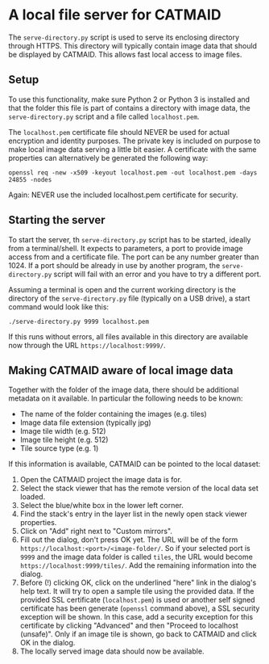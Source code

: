 A local file server for CATMAID
===============================

The `serve-directory.py` script is used to serve its enclosing directory through
HTTPS. This directory will typically contain image data that should be displayed
by CATMAID. This allows fast local access to image files.


Setup
-----

To use this functionality, make sure Python 2 or Python 3 is installed and that
the folder this file is part of contains a directory with image data, the
`serve-directory.py` script and a file called `localhost.pem`.

The `localhost.pem` certificate file should NEVER be used for actual encryption
and identity purposes. The private key is included on purpose to make local
image data serving a little bit easier. A certificate with the same properties
can alternatively be generated the following way:

```
openssl req -new -x509 -keyout localhost.pem -out localhost.pem -days 24855 -nodes
```

Again: NEVER use the included localhost.pem certificate for security.


Starting the server
-------------------

To start the server, th `serve-directory.py` script has to be started, ideally
from a terminal/shell. It expects to parameters, a port to provide image access
from and a certificate file. The port can be any number greater than 1024. If a
port should be already in use by another program, the `serve-directory.py`
script will fail with an error and you have to try a different port.

Assuming a terminal is open and the current working directory is the directory
of the `serve-directory.py` file (typically on a USB drive), a start command
would look like this:

```
./serve-directory.py 9999 localhost.pem
```

If this runs without errors, all files available in this directory are available
now through the URL `https://localhost:9999/`.


Making CATMAID aware of local image data
----------------------------------------

Together with the folder of the image data, there should be additional
metadata on it available. In particular the following needs to be known:

- The name of the folder containing the images (e.g. tiles)
- Image data file extension (typically jpg)
- Image tile width (e.g. 512)
- Image tile height (e.g. 512)
- Tile source type (e.g. 1)

If this information is available, CATMAID can be pointed to the local dataset:

1. Open the CATMAID project the image data is for.
2. Select the stack viewer that has the remote version of the local data set
   loaded.
3. Select the blue/white box in the lower left corner.
4. Find the stack's entry in the layer list in the newly open stack viewer
   properties.
5. Click on "Add" right next to "Custom mirrors".
6. Fill out the dialog, don't press OK yet. The URL will be of the form
   `https://localhost:<port>/<image-folder/`. So if your selected port is `9999`
   and the image data folder is called `tiles`, the URL would become
   `https://localhost:9999/tiles/`. Add the remaining information into the
   dialog.
7. Before (!) clicking OK, click on the underlined "here" link in the dialog's
   help text. It will try to open a sample tile using the provided data. If the
   provided SSL certificate (`localhost.pem`) is used or another self signed
   certificate has been generate (`openssl` command above), a SSL security
   exception will be shown. In this case, add a security exception for this
   certificate by clicking "Advanced" and then "Proceed to localhost (unsafe)".
   Only if an image tile is shown, go back to CATMAID and click OK in the
   dialog.
8. The locally served image data should now be available.

